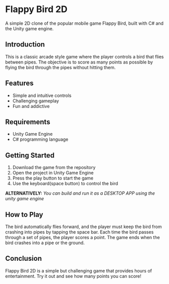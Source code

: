 # Flappy Bird 2D
A simple 2D clone of the popular mobile game Flappy Bird, built with C# and the Unity game engine.

## Introduction
This is a classic arcade style game where the player controls a bird that flies between pipes. The objective is to score as many points as possible by flying the bird through the pipes without hitting them.

## Features
- Simple and intuitive controls
- Challenging gameplay
- Fun and addictive

## Requirements
- Unity Game Engine
- C# programming language

## Getting Started
1. Download the game from the repository
2. Open the project in Unity Game Engine
3. Press the play button to start the game
4. Use the keyboard(space button) to control the bird

**ALTERNATIVELY:** _You can build and run it as a DESKTOP APP using the unity game engine_

## How to Play
The bird automatically flies forward, and the player must keep the bird from crashing into pipes by tapping the space bar. Each time the bird passes through a set of pipes, the player scores a point. The game ends when the bird crashes into a pipe or the ground.

## Conclusion
Flappy Bird 2D is a simple but challenging game that provides hours of entertainment. Try it out and see how many points you can score!

